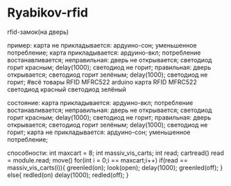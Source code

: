 # Ryabikov-rfid
rfid-замок(на дверь)


пример:
  карта не прикладывается:
    ардуино-сон;
    уменьшенное потребление;
  карта прикладывается:
    ардуино-вкл;
    потребление востанавливается;
    неправильная:
      дверь не открывается;
      светодиод горит красным;
      delay(1000);
      светодиод не горит;
    правильная:
      дверь открывается;
      светодиод горит зелёным;
      delay(1000);
      светодиод не горит;
#всё
товары
  RFID MFRC522
  arduino
  карта RFID MFRC522
  светодиод красный
  светодиод зелёный



состояние:
  карта прикладывается:
    ардуино-вкл;
    потребление востанавливается;
    неправильная:
      дверь не открывается;
      светодиод горит красным;
      delay(1000);
      светодиод не горит;
    правильная:
      дверь открывается;
      светодиод горит зелёным;
      delay(1000);
      светодиод не горит;
  карта не прикладывается:
    ардуино-сон;
    уменьшенное потребление;

способности:
  int maxcart = 8;
  int massiv_vis_carts;
  int read;
  cartread()
  read = module.read;
  move()
  for(int i = 0;i == maxcart;i++)
    if(read == massiv_vis_carts(i)){
      greenled(on);
      look(open);
      delay(1000);
      greenled(off);
    }
    else{
      redled(on)
      delay(1000);
      redled(off);
    }
  
